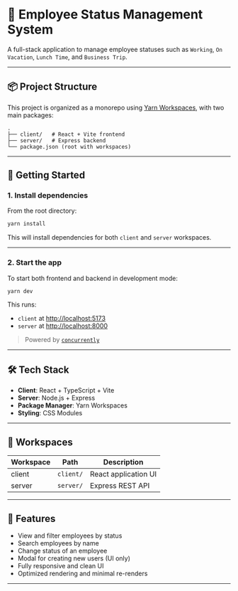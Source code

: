 # 🧩 Employee Status Management System

A full-stack application to manage employee statuses such as `Working`, `On Vacation`, `Lunch Time`, and `Business Trip`.

---

## 📦 Project Structure

This project is organized as a monorepo using [Yarn Workspaces](https://classic.yarnpkg.com/en/docs/workspaces/), with two main packages:

```
.
├── client/   # React + Vite frontend
├── server/   # Express backend
└── package.json (root with workspaces)
```

---

## 🚀 Getting Started

### 1. Install dependencies

From the root directory:

```bash
yarn install
```

This will install dependencies for both `client` and `server` workspaces.

---

### 2. Start the app

To start both frontend and backend in development mode:

```bash
yarn dev
```

This runs:

- `client` at [http://localhost:5173](http://localhost:5173)
- `server` at [http://localhost:8000](http://localhost:8000)

> Powered by [`concurrently`](https://www.npmjs.com/package/concurrently)

---

## 🛠 Tech Stack

- **Client**: React + TypeScript + Vite
- **Server**: Node.js + Express
- **Package Manager**: Yarn Workspaces
- **Styling**: CSS Modules

---

## 📂 Workspaces

| Workspace | Path     | Description            |
|-----------|----------|------------------------|
| client    | `client/`| React application UI   |
| server    | `server/`| Express REST API       |

---

## 📌 Features

- View and filter employees by status
- Search employees by name
- Change status of an employee
- Modal for creating new users (UI only)
- Fully responsive and clean UI
- Optimized rendering and minimal re-renders

---
